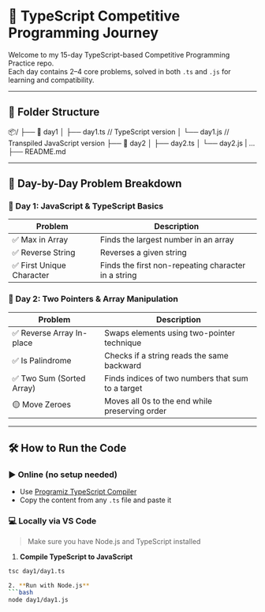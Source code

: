 # 🚀 TypeScript Competitive Programming Journey

Welcome to my 15-day TypeScript-based Competitive Programming Practice repo.  
Each day contains 2–4 core problems, solved in both `.ts` and `.js` for learning and compatibility.

---

## 📁 Folder Structure

📦/
├── 📂 day1
│ ├── day1.ts // TypeScript version
│ └── day1.js // Transpiled JavaScript version
├── 📂 day2
│ ├── day2.ts
│ └── day2.js
| ...
├── README.md 



---

## 🧠 Day-by-Day Problem Breakdown

### 📅 Day 1: JavaScript & TypeScript Basics

| Problem | Description |
|--------|-------------|
| ✅ Max in Array | Finds the largest number in an array |
| ✅ Reverse String | Reverses a given string |
| ✅ First Unique Character | Finds the first non-repeating character in a string |

### 📅 Day 2: Two Pointers & Array Manipulation

| Problem | Description |
|--------|-------------|
| ✅ Reverse Array In-place | Swaps elements using two-pointer technique |
| ✅ Is Palindrome | Checks if a string reads the same backward |
| ✅ Two Sum (Sorted Array) | Finds indices of two numbers that sum to a target |
| 🟡 Move Zeroes | Moves all 0s to the end while preserving order |

---

## 🛠️ How to Run the Code

### ▶️ Online (no setup needed)
- Use [Programiz TypeScript Compiler](https://www.programiz.com/typescript/online-compiler)
- Copy the content from any `.ts` file and paste it

### 💻 Locally via VS Code
> Make sure you have Node.js and TypeScript installed

1. **Compile TypeScript to JavaScript**
```bash
tsc day1/day1.ts

2. **Run with Node.js**
```bash
node day1/day1.js


